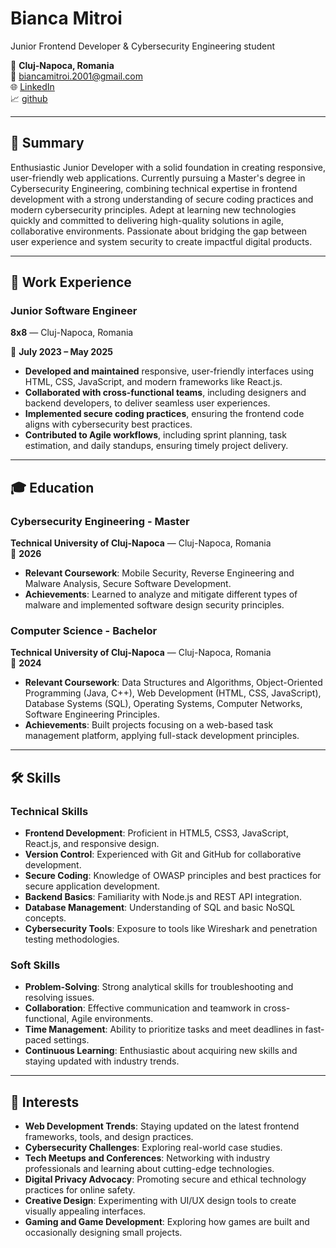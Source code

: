 # Bianca Mitroi 
Junior Frontend Developer & Cybersecurity Engineering student

📍 **Cluj-Napoca, Romania**  
📧 [biancamitroi.2001@gmail.com](mailto:biancamitroi.2001@gmail.com)  
🌐 [LinkedIn](https://www.linkedin.com/in/bianca-mitroi-896ab1220/)  
📈 [github](https://github.com/BiancaMitroi/)

---

## 📝 Summary  
Enthusiastic Junior Developer with a solid foundation in creating responsive, user-friendly web applications. Currently pursuing a Master's degree in Cybersecurity Engineering, combining technical expertise in frontend development with a strong understanding of secure coding practices and modern cybersecurity principles. Adept at learning new technologies quickly and committed to delivering high-quality solutions in agile, collaborative environments. Passionate about bridging the gap between user experience and system security to create impactful digital products.


---

## 💼 Work Experience  

### Junior Software Engineer  
**8x8** — Cluj-Napoca, Romania

📅 **July 2023 – May 2025**  

- **Developed and maintained** responsive, user-friendly interfaces using HTML, CSS, JavaScript, and modern frameworks like React.js.  
- **Collaborated with cross-functional teams**, including designers and backend developers, to deliver seamless user experiences.  
- **Implemented secure coding practices**, ensuring the frontend code aligns with cybersecurity best practices.    
- **Contributed to Agile workflows**, including sprint planning, task estimation, and daily standups, ensuring timely project delivery.   

---

## 🎓 Education  

### Cybersecurity Engineering - Master  
**Technical University of Cluj-Napoca** — Cluj-Napoca, Romania  
📅 **2026**  

- **Relevant Coursework**: Mobile Security, Reverse Engineering and Malware Analysis, Secure Software Development.
- **Achievements**: Learned to analyze and mitigate different types of malware and implemented software design security principles.

### Computer Science - Bachelor  
**Technical University of Cluj-Napoca** — Cluj-Napoca, Romania  
📅 **2024**  

- **Relevant Coursework**: Data Structures and Algorithms, Object-Oriented Programming (Java, C++), Web Development (HTML, CSS, JavaScript), Database Systems (SQL), Operating Systems, Computer Networks, Software Engineering Principles.  
- **Achievements**: Built projects focusing on a web-based task management platform, applying full-stack development principles.  


---

## 🛠️ Skills  

### Technical Skills  
- **Frontend Development**: Proficient in HTML5, CSS3, JavaScript, React.js, and responsive design.  
- **Version Control**: Experienced with Git and GitHub for collaborative development.  
- **Secure Coding**: Knowledge of OWASP principles and best practices for secure application development.  
- **Backend Basics**: Familiarity with Node.js and REST API integration.  
- **Database Management**: Understanding of SQL and basic NoSQL concepts.  
- **Cybersecurity Tools**: Exposure to tools like Wireshark and penetration testing methodologies.  

### Soft Skills  
- **Problem-Solving**: Strong analytical skills for troubleshooting and resolving issues.  
- **Collaboration**: Effective communication and teamwork in cross-functional, Agile environments.  
- **Time Management**: Ability to prioritize tasks and meet deadlines in fast-paced settings.  
- **Continuous Learning**: Enthusiastic about acquiring new skills and staying updated with industry trends.   

---

## 🌟 Interests  
- **Web Development Trends**: Staying updated on the latest frontend frameworks, tools, and design practices.  
- **Cybersecurity Challenges**: Exploring real-world case studies.    
- **Tech Meetups and Conferences**: Networking with industry professionals and learning about cutting-edge technologies.  
- **Digital Privacy Advocacy**: Promoting secure and ethical technology practices for online safety.  
- **Creative Design**: Experimenting with UI/UX design tools to create visually appealing interfaces.  
- **Gaming and Game Development**: Exploring how games are built and occasionally designing small projects.  
